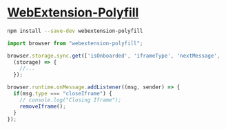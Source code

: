 # [WebExtension-Polyfill](https://github.com/mozilla/webextension-polyfill )

```bash
npm install --save-dev webextension-polyfill
```



```js
import browser from "webextension-polyfill";

browser.storage.sync.get(['isOnboarded', 'iframeType', 'nextMessage', 'messageHistory']).then(
  (storage) => {
    //...
  });

browser.runtime.onMessage.addListener((msg, sender) => {
  if(msg.type === "closeIframe") {
    // console.log("Closing Iframe");
    removeIframe();
  }
});
```

